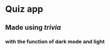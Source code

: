 <h1>Quiz app</h1>
<h2>Made using <i>trivia</i></h2>
<h3>with the function of dark mode and light</h3>